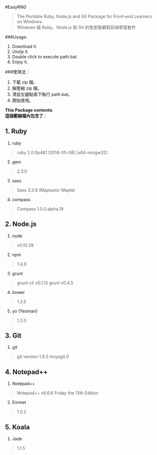 #EasyRNG

> The Portable Ruby, Node.js and Git Package for Front-end Learners on Windows.     
> Windows 版 Ruby、Node.js 和 Git 的免安裝網頁前端學習套件

###Usage: 

1. Download it.
2. Unzip it.
3. Double click to execute path.bat.
4. Enjoy it.

###使用法：


1. 下載 zip 檔。
2. 解壓縮 zip 檔。
3. 滑鼠左鍵點兩下執行 path.bat。
4. 開始使用。

**This Package contents**:  
**這個壓縮檔內包含了**：

## 1. Ruby
1. ruby
> ruby 2.0.0p481 (2014-05-08) [x64-mingw32]     

2. gem
> 2.3.0

3. sass
> Sass 3.3.8 (Maptastic Maple)

4. compass
> Compass 1.0.0.alpha.19

## 2. Node.js
1. node
> v0.10.29

2. npm
> 1.4.9

3. grunt
> grunt-cli v0.1.13
> grunt v0.4.5

4. bower
> 1.3.5

5. yo (Yeoman)
> 1.2.0

## 3. Git
1. git
> git version 1.9.2.msysgit.0


## 4. Notepad++ 

1. Notepad++ 
> Notepad++ v6.6.6 Friday the 13th Edition

2. Emmet
> 1.0.2


## 5. Koala
1. Jade
> 1.1.5

